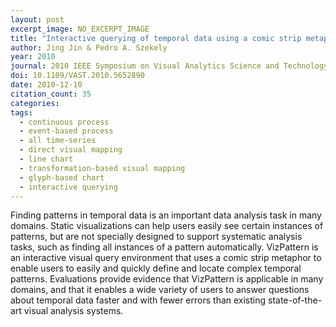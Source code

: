 ```yaml
---
layout: post
excerpt_image: NO_EXCERPT_IMAGE
title: "Interactive querying of temporal data using a comic strip metaphor"
author: Jing Jin & Pedro A. Szekely
year: 2010
journal: 2010 IEEE Symposium on Visual Analytics Science and Technology
doi: 10.1109/VAST.2010.5652890
date: 2010-12-10
citation_count: 35
categories:
tags:
  - continuous process
  - event-based process
  - all time-series
  - direct visual mapping
  - line chart
  - transformation-based visual mapping
  - glyph-based chart
  - interactive querying
---
```

Finding patterns in temporal data is an important data analysis task in many domains. Static visualizations can help users easily see certain instances of patterns, but are not specially designed to support systematic analysis tasks, such as finding all instances of a pattern automatically. VizPattern is an interactive visual query environment that uses a comic strip metaphor to enable users to easily and quickly define and locate complex temporal patterns. Evaluations provide evidence that VizPattern is applicable in many domains, and that it enables a wide variety of users to answer questions about temporal data faster and with fewer errors than existing state-of-the-art visual analysis systems.
